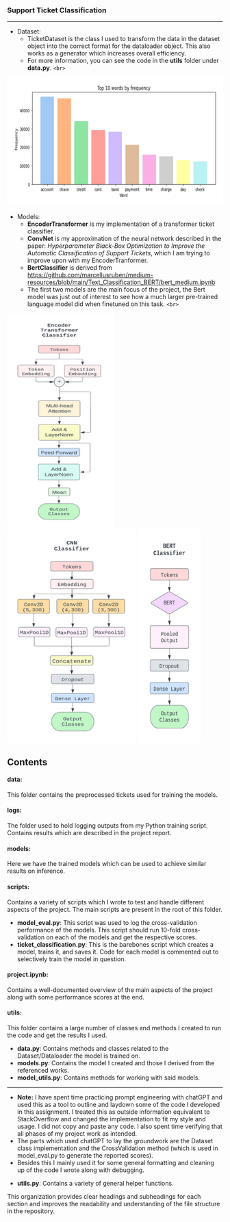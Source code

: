 ### Support Ticket Classification

---

* Dataset:
  * TicketDataset is the class I used to transform the data in the dataset object into the correct format for the dataloader object. This also works as a generator which increases overall efficiency.
  * For more information, you can see the code in the **utils** folder under **data.py**.
    `<br>`

<img src="visualizations/top-words.png" alt="top 10 words" title="top 10 words by frequency" width="700" height="300">

* Models:
  * **EncoderTransformer** is my implementation of a transformer ticket classifier.
  * **ConvNet** is my approximation of the neural network described in the paper: *Hyperparameter Black-Box Optimization to Improve the Automatic Classification of Support Tickets*, which I am trying to improve upon with my EncoderTranformer.
  * **BertClassifier** is derived from https://github.com/marcellusruben/medium-resources/blob/main/Text_Classification_BERT/bert_medium.ipynb
  * The first two models are the main focus of the project, the Bert model was just out of interest to see how a much larger pre-trained language model did when finetuned on this task.
    `<br>`

<div>
 <img src="visualizations/models/imgs/model-3.png" alt="encoder transformer" title="encoder architecture" width="250" height="500">
 <img src="visualizations/models/imgs/model-1.png" alt="cnn" title="cnn architecture" width="300" height="500">
 <img src="visualizations/models/imgs/model-2.png" alt="bert classifier" title="bert classifier architecture" width="150" height="500">
</div>

## Contents

#### data:

This folder contains the preprocessed tickets used for training the models.

#### logs:

The folder used to hold logging outputs from my Python training script. Contains results which are described in the project report.

#### models:

Here we have the trained models which can be used to achieve similar results on inference.

#### scripts:

Contains a variety of scripts which I wrote to test and handle different aspects of the project. The main scripts are present in the root of this folder.

- **model_eval.py**:
  This script was used to log the cross-validation performance of the models. This script should run 10-fold cross-validation on each of the models and get the respective scores.
- **ticket_classification.py**:
  This is the barebones script which creates a model, trains it, and saves it. Code for each model is commented out to selectively train the model in question.

#### project.ipynb:

Contains a well-documented overview of the main aspects of the project along with some performance scores at the end.

#### utils:

This folder contains a large number of classes and methods I created to run the code and get the results I used.

- **data.py**:
  Contains methods and classes related to the Dataset/Dataloader the model is trained on.
- **models.py**:
  Contains the model I created and those I derived from the referenced works.
- **model_utils.py**:
  Contains methods for working with said models.

---

* **Note:** I have spent time practicing prompt engineering with chatGPT and used this as a tool to outline and laydown some of the code I developed in this assignment. I treated this as outside information equivalent to StackOverflow and changed the implementation to fit my style and usage. I did not copy and paste any code. I also spent time verifying that all phases of my project work as intended.
* The parts which used chatGPT to lay the groundwork are the Dataset class implementation and the CrossValidation method (which is used in model_eval.py to generate the reported scores).
* Besides this I mainly used it for some general formatting and cleaning up of the code I wrote along with debugging.

- **utils.py**:
  Contains a variety of general helper functions.

This organization provides clear headings and subheadings for each section and improves the readability and understanding of the file structure in the repository.
